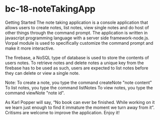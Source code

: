 # bc-18-noteTakingApp
Getting Started
The note taking application is a console application that allows users to create notes, list notes, view single notes and do host of other things through the command prompt.
The application is written in javascript programming language with a server side framework-node.js. 
Vorpal module is used to specifically customize the command prompt and make it more interactive.

The firebase, a NoSQL type of database is used to store the contents of users notes.
To retrieve notes and delete notes a unique key from the firebase has to be used as such, users are expected to list notes before they can delete or view a single note.

Note:
To create a note, you type the command createNote "note content"
To list notes, you type the command listNotes
To view notes, you type the command viewNote "note id".

As Karl Popper will say, “No book can ever be finished. While working on it we learn just enough to find it immature the moment we turn away from it”. Critisms are welcome to improve the application. 
Enjoy it!
